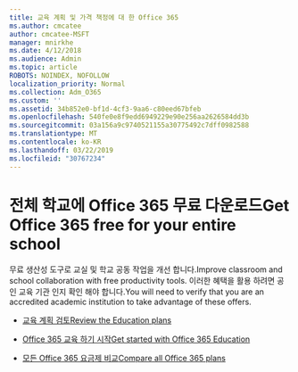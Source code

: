 ```yaml
---
title: 교육 계획 및 가격 책정에 대 한 Office 365
ms.author: cmcatee
author: cmcatee-MSFT
manager: mnirkhe
ms.date: 4/12/2018
ms.audience: Admin
ms.topic: article
ROBOTS: NOINDEX, NOFOLLOW
localization_priority: Normal
ms.collection: Adm_O365
ms.custom: ''
ms.assetid: 34b852e0-bf1d-4cf3-9aa6-c80eed67bfeb
ms.openlocfilehash: 540fe0e8f9edd6949229e90e256aa2626584dd3b
ms.sourcegitcommit: 03a156a9c9740521155a30775492c7dff0982588
ms.translationtype: MT
ms.contentlocale: ko-KR
ms.lasthandoff: 03/22/2019
ms.locfileid: "30767234"
---
```

# <a name="get-office-365-free-for-your-entire-school"></a><span data-ttu-id="6f1ab-102">전체 학교에 Office 365 무료 다운로드</span><span class="sxs-lookup"><span data-stu-id="6f1ab-102">Get Office 365 free for your entire school</span></span>

<span data-ttu-id="6f1ab-103">무료 생산성 도구로 교실 및 학교 공동 작업을 개선 합니다.</span><span class="sxs-lookup"><span data-stu-id="6f1ab-103">Improve classroom and school collaboration with free productivity tools.</span></span> <span data-ttu-id="6f1ab-104">이러한 혜택을 활용 하려면 공인 교육 기관 인지 확인 해야 합니다.</span><span class="sxs-lookup"><span data-stu-id="6f1ab-104">You will need to verify that you are an accredited academic institution to take advantage of these offers.</span></span>
  
- [<span data-ttu-id="6f1ab-105">교육 계획 검토</span><span class="sxs-lookup"><span data-stu-id="6f1ab-105">Review the Education plans</span></span>](https://products.office.com/academic/compare-office-365-education-plans)
    
- [<span data-ttu-id="6f1ab-106">Office 365 교육 하기 시작</span><span class="sxs-lookup"><span data-stu-id="6f1ab-106">Get started with Office 365 Education</span></span>](https://support.office.com/article/ab02abe5-a1ee-458c-b749-5b44416ccf1)
    
- [<span data-ttu-id="6f1ab-107">모든 Office 365 요금제 비교</span><span class="sxs-lookup"><span data-stu-id="6f1ab-107">Compare all Office 365 plans</span></span>](https://products.office.com/business/compare-more-office-365-for-business-plans)
    

